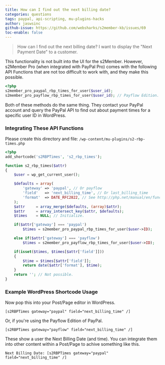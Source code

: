 ```yaml
---
title: How can I find out the next billing date?
categories: questions
tags: paypal, api-scripting, mu-plugins-hacks
author: jaswsinc
github-issue: https://github.com/websharks/s2member-kb/issues/69
toc-enable: false
---
```


> How can I find out the next billing date?
> I want to display the "Next Payment Date" to a customer.

This functionality is not built into the UI for the s2Member. However, s2Member Pro (when integrated with PayPal Pro) comes with the following API Functions that are not too difficult to work with, and they make this possible.

```php
<?php
s2member_pro_paypal_rbp_times_for_user($user_id);
s2member_pro_payflow_rbp_times_for_user($user_id); // Payflow Edition.
```

Both of these methods do the same thing. They contact your PayPal account and query the PayPal API to find out about payment times for a specific user ID in WordPress.

### Integrating These API Functions

Please create this directory and file:
`/wp-content/mu-plugins/s2-rbp-times.php`

```php
<?php
add_shortcode('s2RBPTimes', 's2_rbp_times');

function s2_rbp_times($attr)
{
	$user = wp_get_current_user();

	$defaults = array(
		'gateway' => 'paypal', // Or payflow
		'field'   => 'next_billing_time', // Or last_billing_time
		'format'  => DATE_RFC2822, // See http://php.net/manual/en/function.date.php
	);
	$attr     = array_merge($defaults, (array)$attr);
	$attr     = array_intersect_key($attr, $defaults);
	$times    = NULL; // Initialize.

	if($attr['gateway'] === 'paypal')
		$times = s2member_pro_paypal_rbp_times_for_user($user->ID);

	else if($attr['gateway'] === 'payflow')
		$times = s2member_pro_payflow_rbp_times_for_user($user->ID);

	if(isset($times, $times[$attr['field']]))
	{
		$time = $times[$attr['field']];
		return date($attr['format'], $time);
	}
	return ''; // Not possible.
}
```

### Example WordPress Shortcode Usage

Now pop this into your Post/Page editor in WordPress.

```
[s2RBPTimes gateway="paypal" field="next_billing_time" /]
```

Or, if you're using the Payflow Edition of PayPal.

```
[s2RBPTimes gateway="payflow" field="next_billing_time" /]
```

These show a user the Next Billing Date (and time). You can integrate them into other content within a Post/Page to achive something like this.

```
Next Billing Date: [s2RBPTimes gateway="paypal" field="next_billing_time" /]
```
